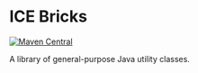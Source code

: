 # ICE Bricks

[![Maven Central](https://img.shields.io/maven-central/v/com.github.alexey-anufriev/ice-bricks.svg?label=Maven%20Central)](https://search.maven.org/search?q=g:%22com.github.alexey-anufriev%22%20AND%20a:%22ice-bricks%22)

A library of general-purpose Java utility classes.
